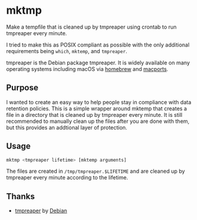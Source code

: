 # mktmp

Make a tempfile that is cleaned up by tmpreaper using crontab to run tmpreaper every minute.

I tried to make this as POSIX compliant as possible with the only additional requirements being `which`, `mktemp`, and `tmpreaper`.

tmpreaper is the Debian package tmpreaper. It is widely available on many operating systems including macOS via [homebrew](https://brew.sh) and [macports](https://www.macports.org/).

## Purpose

I wanted to create an easy way to help people stay in compliance with data retention policies. This is a simple wrapper around mktemp that creates a file in a directory that is cleaned up by tmpreaper every minute. It is still recommended to manually clean up the files after you are done with them, but this provides an addtional layer of protection.

## Usage

```bash
mktmp <tmpreaper lifetime> [mktemp arguments]
```

The files are created in `/tmp/tmpreaper.$LIFETIME` and are cleaned up by tmpreaper every minute according to the lifetime.

## Thanks

- [tmpreaper](https://packages.debian.org/source/bullseye/tmpreaper) by [Debian](https://www.debian.org/)
